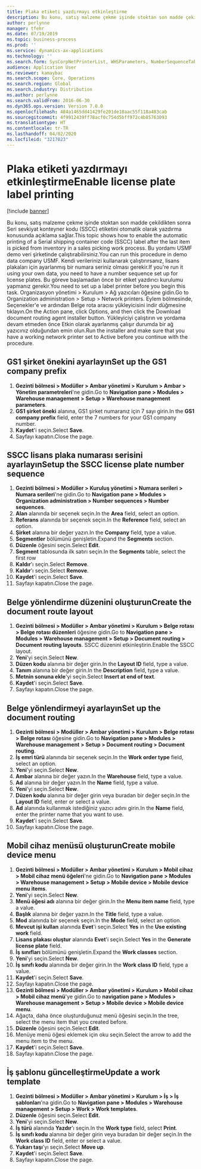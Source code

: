 ```yaml
---
title: Plaka etiketi yazdırmayı etkinleştirme
description: Bu konu, satış malzeme çekme işinde stoktan son madde çekildikten sonra Seri sevkiyat konteyner kodu (SSCC) etiketini otomatik olarak yazdırma konusunda açıklama sağlar.
author: perlynne
manager: tfehr
ms.date: 07/19/2019
ms.topic: business-process
ms.prod: ''
ms.service: dynamics-ax-applications
ms.technology: ''
ms.search.form: SysCorpNetPrinterList, WHSParameters, NumberSequenceTableListPage, NumberSequenceDetails, WHSDocumentRoutingLayout, WHSDocumentRouting, WHSRFMenuItem, WHSRFMenu, WHSWorkTemplateTable
audience: Application User
ms.reviewer: kamaybac
ms.search.scope: Core, Operations
ms.search.region: Global
ms.search.industry: Distribution
ms.author: perlynne
ms.search.validFrom: 2016-06-30
ms.dyn365.ops.version: Version 7.0.0
ms.openlocfilehash: 484a1465dd41429fe201de18aac55f118a483cab
ms.sourcegitcommit: 4f9912439ff78acf0c754d5bff972c4b85763093
ms.translationtype: HT
ms.contentlocale: tr-TR
ms.lasthandoff: 04/02/2020
ms.locfileid: "3217023"
---
```

# <a name="enable-license-plate-label-printing"></a><span data-ttu-id="afade-103">Plaka etiketi yazdırmayı etkinleştirme</span><span class="sxs-lookup"><span data-stu-id="afade-103">Enable license plate label printing</span></span>

[!include [banner](../../includes/banner.md)]

<span data-ttu-id="afade-104">Bu konu, satış malzeme çekme işinde stoktan son madde çekildikten sonra Seri sevkiyat konteyner kodu (SSCC) etiketini otomatik olarak yazdırma konusunda açıklama sağlar.</span><span class="sxs-lookup"><span data-stu-id="afade-104">This topic shows how to enable the automatic printing of a Serial shipping container code (SSCC) label after the last item is picked from inventory in a sales picking work process.</span></span> <span data-ttu-id="afade-105">Bu yordamı USMF demo veri şirketinde çalıştırabilirsiniz.</span><span class="sxs-lookup"><span data-stu-id="afade-105">You can run this procedure in demo data company USMF.</span></span> <span data-ttu-id="afade-106">Kendi verilerinizi kullanarak çalıştırırsanız, lisans plakaları için ayarlanmış bir numara seriniz olması gerekir.</span><span class="sxs-lookup"><span data-stu-id="afade-106">If you're run it using your own data, you need to have a number sequence set up for license plates.</span></span> <span data-ttu-id="afade-107">Bu göreve başlamadan önce bir etiket yazdırıcı kurulumu yapmanız gerekir.</span><span class="sxs-lookup"><span data-stu-id="afade-107">You need to set up a label printer before you begin this task.</span></span> <span data-ttu-id="afade-108">Organizasyon yönetimi > Kurulum > Ağ yazıcıları öğesine gidin.</span><span class="sxs-lookup"><span data-stu-id="afade-108">Go to Organization administration > Setup > Network printers.</span></span> <span data-ttu-id="afade-109">Eylem bölmesinde, Seçenekler'e ve ardından Belge rota aracısı yükleyicisini indir düğmesine tıklayın.</span><span class="sxs-lookup"><span data-stu-id="afade-109">On the Action pane, click Options, and then click the Download document routing agent installer button.</span></span> <span data-ttu-id="afade-110">Yükleyiciyi çalıştırın ve yordama devam etmeden önce Etkin olarak ayarlanmış çalışır durumda bir ağ yazıcınız olduğundan emin olun.</span><span class="sxs-lookup"><span data-stu-id="afade-110">Run the installer and make sure that you have a working network printer set to Active before you continue with the procedure.</span></span>


## <a name="set-up-the-gs1-company-prefix"></a><span data-ttu-id="afade-111">GS1 şirket önekini ayarlayın</span><span class="sxs-lookup"><span data-stu-id="afade-111">Set up the GS1 company prefix</span></span>
1. <span data-ttu-id="afade-112">**Gezinti bölmesi > Modüller > Ambar yönetimi > Kurulum > Ambar > Yönetim parametreleri**'ne gidin.</span><span class="sxs-lookup"><span data-stu-id="afade-112">Go to **Navigation pane > Modules > Warehouse management > Setup > Warehouse management parameters**.</span></span>
2. <span data-ttu-id="afade-113">**GS1 şirket öneki** alanına, GS1 şirket numaranız için 7 sayı girin.</span><span class="sxs-lookup"><span data-stu-id="afade-113">In the **GS1 company prefix** field, enter the 7 numbers for your GS1 company number.</span></span>
3. <span data-ttu-id="afade-114">**Kaydet**'i seçin.</span><span class="sxs-lookup"><span data-stu-id="afade-114">Select **Save**.</span></span>
4. <span data-ttu-id="afade-115">Sayfayı kapatın.</span><span class="sxs-lookup"><span data-stu-id="afade-115">Close the page.</span></span>

## <a name="setup-the-sscc-license-plate-number-sequence"></a><span data-ttu-id="afade-116">SSCC lisans plaka numarası serisini ayarlayın</span><span class="sxs-lookup"><span data-stu-id="afade-116">Setup the SSCC license plate number sequence</span></span>
1. <span data-ttu-id="afade-117">**Gezinti bölmesi > Modüller > Kuruluş yönetimi > Numara serileri > Numara serileri**'ne gidin.</span><span class="sxs-lookup"><span data-stu-id="afade-117">Go to **Navigation pane > Modules > Organization administration > Number sequences > Number sequences**.</span></span>
2. <span data-ttu-id="afade-118">**Alan** alanında bir seçenek seçin.</span><span class="sxs-lookup"><span data-stu-id="afade-118">In the **Area** field, select an option.</span></span>
3. <span data-ttu-id="afade-119">**Referans** alanında bir seçenek seçin.</span><span class="sxs-lookup"><span data-stu-id="afade-119">In the **Reference** field, select an option.</span></span>
4. <span data-ttu-id="afade-120">**Şirket** alanına bir değer yazın.</span><span class="sxs-lookup"><span data-stu-id="afade-120">In the **Company** field, type a value.</span></span>
5. <span data-ttu-id="afade-121">**Segmentler** bölümünü genişletin.</span><span class="sxs-lookup"><span data-stu-id="afade-121">Expand the **Segments** section.</span></span>
6. <span data-ttu-id="afade-122">**Düzenle** öğesini seçin.</span><span class="sxs-lookup"><span data-stu-id="afade-122">Select **Edit**.</span></span>
7. <span data-ttu-id="afade-123">**Segment** tablosunda ilk satırı seçin.</span><span class="sxs-lookup"><span data-stu-id="afade-123">In the **Segments** table, select the first row</span></span>
8. <span data-ttu-id="afade-124">**Kaldır**'ı seçin.</span><span class="sxs-lookup"><span data-stu-id="afade-124">Select **Remove**.</span></span>
9. <span data-ttu-id="afade-125">**Kaldır**'ı seçin.</span><span class="sxs-lookup"><span data-stu-id="afade-125">Select **Remove**.</span></span>
10. <span data-ttu-id="afade-126">**Kaydet**'i seçin.</span><span class="sxs-lookup"><span data-stu-id="afade-126">Select **Save**.</span></span>
11. <span data-ttu-id="afade-127">Sayfayı kapatın.</span><span class="sxs-lookup"><span data-stu-id="afade-127">Close the page.</span></span>

## <a name="create-the-document-route-layout"></a><span data-ttu-id="afade-128">Belge yönlendirme düzenini oluşturun</span><span class="sxs-lookup"><span data-stu-id="afade-128">Create the document route layout</span></span>
1. <span data-ttu-id="afade-129">**Gezinti bölmesi > Modüller > Ambar yönetimi > Kurulum > Belge rotası > Belge rotası düzenleri** öğesine gidin.</span><span class="sxs-lookup"><span data-stu-id="afade-129">Go to **Navigation pane > Modules > Warehouse management > Setup > Document routing > Document routing layouts**.</span></span> <span data-ttu-id="afade-130">SSCC düzenini etkinleştirin.</span><span class="sxs-lookup"><span data-stu-id="afade-130">Enable the SSCC layout.</span></span>  
2. <span data-ttu-id="afade-131">**Yeni**'yi seçin.</span><span class="sxs-lookup"><span data-stu-id="afade-131">Select **New**.</span></span>
3. <span data-ttu-id="afade-132">**Düzen kodu** alanına bir değer girin.</span><span class="sxs-lookup"><span data-stu-id="afade-132">In the **Layout ID** field, type a value.</span></span>
4. <span data-ttu-id="afade-133">**Tanım** alanına bir değer girin.</span><span class="sxs-lookup"><span data-stu-id="afade-133">In the **Description** field, type a value.</span></span>
5. <span data-ttu-id="afade-134">**Metnin sonuna ekle**'yi seçin.</span><span class="sxs-lookup"><span data-stu-id="afade-134">Select **Insert at end of text**.</span></span>
6. <span data-ttu-id="afade-135">**Kaydet**'i seçin.</span><span class="sxs-lookup"><span data-stu-id="afade-135">Select **Save**.</span></span>
7. <span data-ttu-id="afade-136">Sayfayı kapatın.</span><span class="sxs-lookup"><span data-stu-id="afade-136">Close the page.</span></span>

## <a name="set-up-the-document-routing"></a><span data-ttu-id="afade-137">Belge yönlendirmeyi ayarlayın</span><span class="sxs-lookup"><span data-stu-id="afade-137">Set up the document routing</span></span>
1. <span data-ttu-id="afade-138">**Gezinti bölmesi > Modüller > Ambar yönetimi > Kurulum > Belge rotası > Belge rotası** öğesine gidin.</span><span class="sxs-lookup"><span data-stu-id="afade-138">Go to **Navigation pane > Modules > Warehouse management > Setup > Document routing > Document routing**.</span></span>
2. <span data-ttu-id="afade-139">**İş emri türü** alanında bir seçenek seçin.</span><span class="sxs-lookup"><span data-stu-id="afade-139">In the **Work order type** field, select an option.</span></span>
3. <span data-ttu-id="afade-140">**Yeni**'yi seçin.</span><span class="sxs-lookup"><span data-stu-id="afade-140">Select **New**.</span></span>
4. <span data-ttu-id="afade-141">**Ambar** alanına bir değer yazın.</span><span class="sxs-lookup"><span data-stu-id="afade-141">In the **Warehouse** field, type a value.</span></span>
5. <span data-ttu-id="afade-142">**Ad** alanına bir değer yazın.</span><span class="sxs-lookup"><span data-stu-id="afade-142">In the **Name** field, type a value.</span></span>
6. <span data-ttu-id="afade-143">**Yeni**'yi seçin.</span><span class="sxs-lookup"><span data-stu-id="afade-143">Select **New**.</span></span>
7. <span data-ttu-id="afade-144">**Düzen kodu** alanına bir değer girin veya buradan bir değer seçin.</span><span class="sxs-lookup"><span data-stu-id="afade-144">In the **Layout ID** field, enter or select a value.</span></span>
8. <span data-ttu-id="afade-145">**Ad** alanında kullanmak istediğiniz yazıcı adını girin.</span><span class="sxs-lookup"><span data-stu-id="afade-145">In the **Name** field, enter the printer name that you want to use.</span></span>
9. <span data-ttu-id="afade-146">**Kaydet**'i seçin.</span><span class="sxs-lookup"><span data-stu-id="afade-146">Select **Save**.</span></span>
10. <span data-ttu-id="afade-147">Sayfayı kapatın.</span><span class="sxs-lookup"><span data-stu-id="afade-147">Close the page.</span></span>

## <a name="create-mobile-device-menu"></a><span data-ttu-id="afade-148">Mobil cihaz menüsü oluşturun</span><span class="sxs-lookup"><span data-stu-id="afade-148">Create mobile device menu</span></span>
1. <span data-ttu-id="afade-149">**Gezinti bölmesi > Modüller > Ambar yönetimi > Kurulum > Mobil cihaz > Mobil cihaz menü öğeleri**'ne gidin.</span><span class="sxs-lookup"><span data-stu-id="afade-149">Go to **Navigation pane > Modules > Warehouse management > Setup > Mobile device > Mobile device menu items**.</span></span>
2. <span data-ttu-id="afade-150">**Yeni**'yi seçin.</span><span class="sxs-lookup"><span data-stu-id="afade-150">Select **New**.</span></span>
3. <span data-ttu-id="afade-151">**Menü öğesi adı** alanına bir değer girin.</span><span class="sxs-lookup"><span data-stu-id="afade-151">In the **Menu item name** field, type a value.</span></span>
4. <span data-ttu-id="afade-152">**Başlık** alanına bir değer yazın.</span><span class="sxs-lookup"><span data-stu-id="afade-152">In the **Title** field, type a value.</span></span>
5. <span data-ttu-id="afade-153">**Mod** alanında bir seçenek seçin.</span><span class="sxs-lookup"><span data-stu-id="afade-153">In the **Mode** field, select an option.</span></span>
6. <span data-ttu-id="afade-154">**Mevcut işi kullan** alanında **Evet**'i seçin.</span><span class="sxs-lookup"><span data-stu-id="afade-154">Select **Yes** in the **Use existing work** field.</span></span>
7. <span data-ttu-id="afade-155">**Lisans plakası oluştur** alanında **Evet**'i seçin.</span><span class="sxs-lookup"><span data-stu-id="afade-155">Select **Yes** in the **Generate license plate** field.</span></span>
8. <span data-ttu-id="afade-156">**İş sınıfları** bölümünü genişletin.</span><span class="sxs-lookup"><span data-stu-id="afade-156">Expand the **Work classes** section.</span></span>
9. <span data-ttu-id="afade-157">**Yeni**'yi seçin.</span><span class="sxs-lookup"><span data-stu-id="afade-157">Select **New**.</span></span>
10. <span data-ttu-id="afade-158">**İş sınıfı kodu** alanında bir değer girin.</span><span class="sxs-lookup"><span data-stu-id="afade-158">In the **Work class ID** field, type a value.</span></span>
11. <span data-ttu-id="afade-159">**Kaydet**'i seçin.</span><span class="sxs-lookup"><span data-stu-id="afade-159">Select **Save**.</span></span>
12. <span data-ttu-id="afade-160">Sayfayı kapatın.</span><span class="sxs-lookup"><span data-stu-id="afade-160">Close the page.</span></span>
13. <span data-ttu-id="afade-161">**Gezinti bölmesi > Modüller > Ambar yönetimi > Kurulum > Mobil cihaz > Mobil cihaz menü**'ye gidin.</span><span class="sxs-lookup"><span data-stu-id="afade-161">Go to **navigation pane > Modules > Warehouse management > Setup > Mobile device > Mobile device menu**.</span></span>
14. <span data-ttu-id="afade-162">Ağaçta, daha önce oluşturduğunuz menü öğesini seçin.</span><span class="sxs-lookup"><span data-stu-id="afade-162">In the tree, select the menu item that you created before.</span></span>
15. <span data-ttu-id="afade-163">**Düzenle** öğesini seçin.</span><span class="sxs-lookup"><span data-stu-id="afade-163">Select **Edit**.</span></span>
16. <span data-ttu-id="afade-164">Menüye menü öğesi eklemek için oku seçin.</span><span class="sxs-lookup"><span data-stu-id="afade-164">Select the arrow to add the menu item to the menu.</span></span>
17. <span data-ttu-id="afade-165">**Kaydet**'i seçin.</span><span class="sxs-lookup"><span data-stu-id="afade-165">Select **Save**.</span></span>
18. <span data-ttu-id="afade-166">Sayfayı kapatın.</span><span class="sxs-lookup"><span data-stu-id="afade-166">Close the page.</span></span>

## <a name="update-a-work-template"></a><span data-ttu-id="afade-167">İş şablonu güncelleştirme</span><span class="sxs-lookup"><span data-stu-id="afade-167">Update a work template</span></span>
1. <span data-ttu-id="afade-168">**Gezinti bölmesi > Modüller > Ambar yönetimi > Kurulum > İş > İş şablonları**'na gidin.</span><span class="sxs-lookup"><span data-stu-id="afade-168">Go to **Navigation pane > Modules > Warehouse management > Setup > Work > Work templates**.</span></span>
2. <span data-ttu-id="afade-169">**Düzenle** öğesini seçin.</span><span class="sxs-lookup"><span data-stu-id="afade-169">Select **Edit**.</span></span>
3. <span data-ttu-id="afade-170">**Yeni**'yi seçin.</span><span class="sxs-lookup"><span data-stu-id="afade-170">Select **New**.</span></span>
4. <span data-ttu-id="afade-171">**İş türü** alanında **Yazdır**'ı seçin.</span><span class="sxs-lookup"><span data-stu-id="afade-171">In the **Work type** field, select **Print**.</span></span>
5. <span data-ttu-id="afade-172">**İş sınıfı kodu** alanına bir değer girin veya buradan bir değer seçin.</span><span class="sxs-lookup"><span data-stu-id="afade-172">In the **Work class ID** field, enter or select a value.</span></span>
6. <span data-ttu-id="afade-173">**Yukarı taşı**'yı seçin.</span><span class="sxs-lookup"><span data-stu-id="afade-173">Select **Move up**.</span></span>
7. <span data-ttu-id="afade-174">**Kaydet**'i seçin.</span><span class="sxs-lookup"><span data-stu-id="afade-174">Select **Save**.</span></span>
8. <span data-ttu-id="afade-175">Sayfayı kapatın.</span><span class="sxs-lookup"><span data-stu-id="afade-175">Close the page.</span></span>

